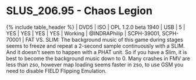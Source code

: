 # SLUS_206.95 - Chaos Legion

{% include table_header %}
| DVD5 | ISO | OPL 1.2.0 beta 1940 | USB | 5 | YES | YES | YES | YES | Working | @INDRAPhilip | SCPH-39001, SCPH-70001 | FAT VS. SLIM: The background music of this game during stages seems to freeze and repeat a 2-second sample continuously with a SLIM. And it doesn't seem to happen with a PHAT unit. So if you have a Slim, it is best to become the background music down to 0. Many crashes in FMV are less than zso, however map loading seems faster in zso, to use GSM you need to disable FIELD Flipping Emulation. 
